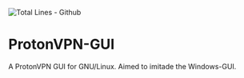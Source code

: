 ![Total Lines - Github](https://img.shields.io/tokei/lines/github/nilusink/ProtonVPN-GUI)
# ProtonVPN-GUI
A ProtonVPN GUI for GNU/Linux. Aimed to imitade the Windows-GUI.
